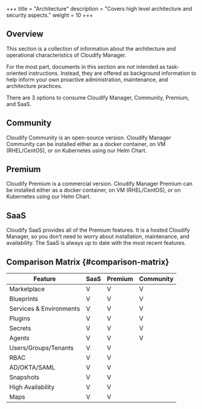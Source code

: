 +++
title = "Architecture"
description = "Covers high level architecture and security aspects."
weight = 10
+++

## Overview

This section is a collection of information about the architecture and operational characteristics of Cloudify Manager.

For the most part, documents in this section are not intended as task-oriented instructions. Instead, they are offered as background information to help inform your own proactive administration, maintenance, and architecture practices.

There are 3 options to consume Cloudify Manager, Community, Premium, and SaaS. 

## Community

Cloudify Community is an open-source version. Cloudify Manager Community can be installed either as a docker container, on VM (RHEL/CentOS), or on Kubernetes using our Helm Chart.

## Premium

Cloudify Premium is a commercial version. Cloudify Manager Premium can be installed either as a docker container, on VM (RHEL/CentOS), or on Kubernetes using our Helm Chart. 


## SaaS

Cloudify SaaS provides all of the Premium features. It is a hosted Cloudify Manager, so you don’t need to worry about installation, maintenance, and availability. The SaaS is always up to date with the most recent features.

## Comparison Matrix {#comparison-matrix}

| Feature                 | SaaS | Premium | Community |
|-------------------------|------|---------|-----------|
| Marketplace             | V    | V       | V         |
| Blueprints              | V    | V       | V         |
| Services & Environments | V    | V       | V         |
| Plugins                 | V    | V       | V         |
| Secrets                 | V    | V       | V         |
| Agents                  | V    | V       | V         |
| Users/Groups/Tenants    | V    | V       |           |
| RBAC                    | V    | V       |           |
| AD/OKTA/SAML            | V    | V       |           |
| Snapshots               | V    | V       |           |
| High Availability       | V    | V       |           |
| Maps                    | V    | V       |           |